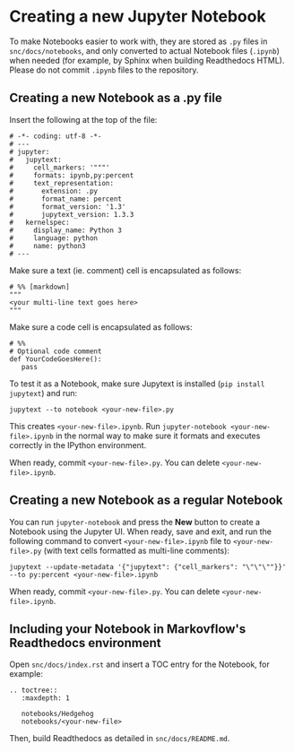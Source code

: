 # Creating a new Jupyter Notebook

To make Notebooks easier to work with, they are stored as `.py` files in `snc/docs/notebooks`, and only converted to 
actual Notebook files (`.ipynb`) when needed (for example, by Sphinx when building Readthedocs HTML). 
Please do not commit `.ipynb` files to the repository.

## Creating a new Notebook as a .py file

Insert the following at the top of the file:

    # -*- coding: utf-8 -*-
    # ---
    # jupyter:
    #   jupytext:
    #     cell_markers: '"""'
    #     formats: ipynb,py:percent
    #     text_representation:
    #       extension: .py
    #       format_name: percent
    #       format_version: '1.3'
    #       jupytext_version: 1.3.3
    #   kernelspec:
    #     display_name: Python 3
    #     language: python
    #     name: python3
    # ---

Make sure a text (ie. comment) cell is encapsulated as follows:

    # %% [markdown]
    """
    <your multi-line text goes here>
    """

Make sure a code cell is encapsulated as follows:

    # %%
    # Optional code comment
    def YourCodeGoesHere():
       pass

To test it as a Notebook, make sure Jupytext is installed (`pip install jupytext`) and run:

    jupytext --to notebook <your-new-file>.py

This creates `<your-new-file>.ipynb`. Run `jupyter-notebook <your-new-file>.ipynb` in the normal way to make sure it 
formats and executes correctly in the IPython environment.

When ready, commit `<your-new-file>.py`. You can delete `<your-new-file>.ipynb`.

## Creating a new Notebook as a regular Notebook

You can run `jupyter-notebook` and press the **New** button to create a Notebook using the Jupyter UI. When ready, save and exit, and 
run the following command to convert `<your-new-file>.ipynb` file to `<your-new-file>.py` (with text cells formatted as multi-line comments):

    jupytext --update-metadata '{"jupytext": {"cell_markers": "\"\"\""}}' --to py:percent <your-new-file>.ipynb

When ready, commit `<your-new-file>.py`. You can delete `<your-new-file>.ipynb`.

## Including your Notebook in Markovflow's Readthedocs environment

Open `snc/docs/index.rst` and insert a TOC entry for the Notebook, for example:

    .. toctree::
       :maxdepth: 1

       notebooks/Hedgehog
       notebooks/<your-new-file>

Then, build Readthedocs as detailed in `snc/docs/README.md`.
